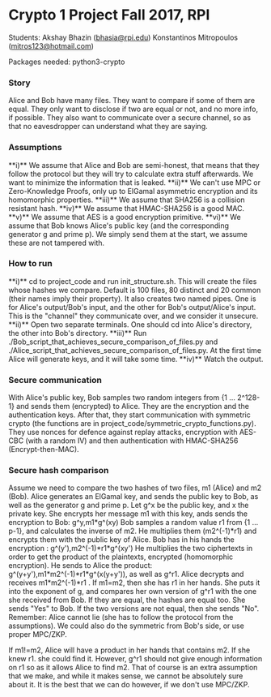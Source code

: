 <h1>Crypto 1 Project Fall 2017, RPI</h1>

Students: Akshay Bhazin (bhasia@rpi.edu)
Konstantinos Mitropoulos (mitros123@hotmail.com)

Packages needed: python3-crypto

<h3>Story</h3>
Alice and Bob have many files. They want to compare if some of them are equal. They only want to disclose if two are equal or not, and no more info, if possible.
They also want to communicate over a secure channel, so as that no eavesdropper can understand what they are saying.

<h3>Assumptions</h3>
**i)** We assume that Alice and Bob are semi-honest, that means that they follow the protocol but they will try to calculate extra stuff afterwards. We want to minimize the information that is leaked.
**ii)** We can't use MPC or Zero-Knowledge Proofs, only up to ElGamal asymmetric encryption and its homomorphic properties. 
**iii)** We assume that SHA256 is a collision resistant hash.
**iv)** We assume that HMAC-SHA256 is a good MAC.
**v)** We assume that AES is a good encryption primitive.
**vi)** We assume that Bob knows Alice's public key (and the corresponding generator g and prime p). We simply send them at the start, we assume these are not tampered with. 


<h3>How to run</h3>
**i)** cd to project_code and run init_structure.sh. This will create the files whose hashes we compare. Default is 100 files, 80 distinct and 20 common (their names imply their property).
It also creates two named pipes. One is for Alice's output/Bob's input, and the other for Bob's output/Alice's input. This is the "channel" they communicate over, and we consider it unsecure.
**ii)** Open two separate terminals. One should cd into Alice's directory, the other into Bob's directory.
**iii)** Run ./Bob_script_that_achieves_secure_comparison_of_files.py and ./Alice_script_that_achieves_secure_comparison_of_files.py. At the first time Alice will generate keys, and it will take some time.
**iv)** Watch the output.

<h3>Secure communication</h3>
With Alice's public key, Bob samples two random integers from {1 ... 2^128-1} and sends them (encrypted) to Alice. They are the encryption and the authentication keys.
After that, they start communication with symmetric crypto (the functions are in project_code/symmetric_crypto_functions.py). They use nonces for defence against replay attacks, encryption with AES-CBC (with a random IV) and then authentication with HMAC-SHA256 (Encrypt-then-MAC).

<h3>Secure hash comparison</h3>
Assume we need to compare the two hashes of two files, m1 (Alice) and m2 (Bob).
Alice generates an ElGamal key, and sends the public key to Bob, as well as the generator g and prime p. Let g^x be the public key, and x the private key.
She encrypts her message m1 with this key, ands sends the encryption to Bob: g^y,m1*g^(xy)
Bob samples a random value r1 from {1 ... p-1}, and calculates the inverse of m2. He multiplies them (m2^(-1)*r1) and encrypts them with the public key of Alice.
Bob has in his hands the encryption : g^(y'),m2^(-1)*r1*g^(xy')
He multiplies the two ciphertexts in order to get the product of the plaintexts, encrypted (homomorphic encryption).
He sends to Alice the product: g^(y+y'),m1*m2^(-1)*r1*g^(x(y+y')), as well as g^r1.
Alice decrypts and receives m1*m2^(-1)*r1 . If m1=m2, then she has r1 in her hands. She puts it into the exponent of g, and compares her own version of g^r1 with the one she received from Bob. If they are equal, the hashes are equal too. She sends "Yes" to Bob. If the two versions are not equal, then she sends "No".
Remember: Alice cannot lie (she has to follow the protocol from the assumptions). We could also do the symmetric from Bob's side, or use proper MPC/ZKP.

If m1!=m2, Alice will have a product in her hands that contains m2. If she knew r1. she could find it. However, g^r1 should not give enough information on r1 so as it allows Alice to find m2. That of course is an extra assumption that we make, and while it makes sense, we cannot be absolutely sure about it. It is the best that we can do however, if we don't use MPC/ZKP.



